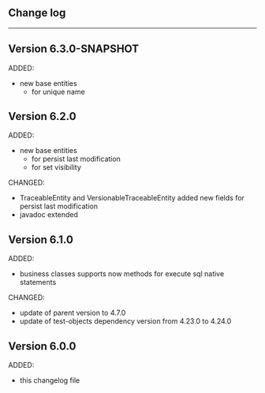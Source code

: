 ## Change log
----------------------

Version 6.3.0-SNAPSHOT
-------------

ADDED:
 
- new base entities
	- for unique name


Version 6.2.0
-------------

ADDED:
 
- new base entities
	- for persist last modification
	- for set visibility
	
CHANGED:

- TraceableEntity and VersionableTraceableEntity added new fields for persist last modification
- javadoc extended

Version 6.1.0
-------------

ADDED:
 
- business classes supports now methods for execute sql native statements

CHANGED:

- update of parent version to 4.7.0
- update of test-objects dependency version from 4.23.0 to 4.24.0

Version 6.0.0
-------------

ADDED:
 
- this changelog file
